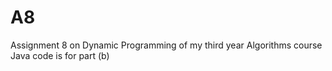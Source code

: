 # A8
Assignment 8 on Dynamic Programming of my third year Algorithms course
<br />
Java code is for part (b)
